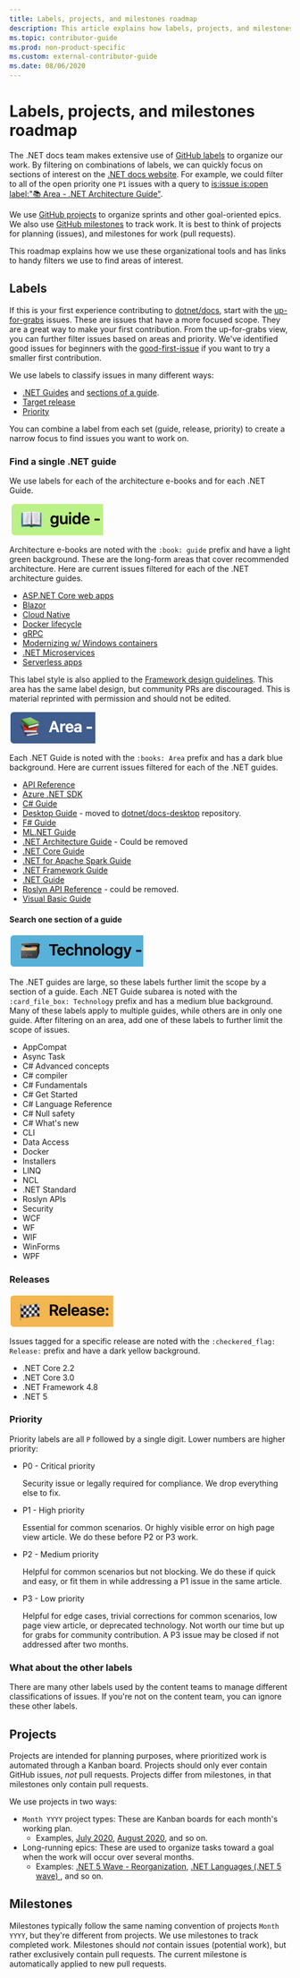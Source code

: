 ```yaml
---
title: Labels, projects, and milestones roadmap
description: This article explains how labels, projects, and milestones are used in the dotnet/docs repository.
ms.topic: contributor-guide
ms.prod: non-product-specific
ms.custom: external-contributor-guide
ms.date: 08/06/2020
---
```


# Labels, projects, and milestones roadmap

The .NET docs team makes extensive use of [GitHub labels](https://github.com/dotnet/docs/labels) to organize our work. By filtering on combinations of labels, we can quickly focus on sections of interest on the [.NET docs website](https://docs.microsoft.com/dotnet). For example, we could filter to all of the open priority one `P1` issues with a query to [is:issue is:open label:":books: Area - .NET Architecture Guide"](https://github.com/dotnet/docs/issues?q=is%3Aissue+is%3Aopen+label%3A%22%3Abooks%3A+Area+-+.NET+Architecture+Guide%22).

We use [GitHub projects](https://github.com/dotnet/docs/projects) to organize sprints and other goal-oriented epics. We also use [GitHub milestones](https://github.com/dotnet/docs/milestones) to track work. It is best to think of projects for planning (issues), and milestones for work (pull requests).

This roadmap explains how we use these organizational tools and has links to handy filters we use to find areas of interest.

## Labels

If this is your first experience contributing to [dotnet/docs](https://github.com/dotnet/docs), start with the [up-for-grabs](https://github.com/dotnet/docs/labels/up-for-grabs) issues. These are issues that have a more focused scope. They are a great way to make your first contribution. From the up-for-grabs view, you can further filter issues based on areas and priority. We've identified good issues for beginners with the [good-first-issue](https://github.com/dotnet/docs/labels/good-first-issue) if you want to try a smaller first contribution.

We use labels to classify issues in many different ways:

- [.NET Guides](#find-a-single-net-guide) and [sections of a guide](#search-one-section-of-a-guide).
- [Target release](#releases)
- [Priority](#priority)

You can combine a label from each set (guide, release, priority) to create a narrow focus to find issues you want to work on.

### Find a single .NET guide

We use labels for each of the architecture e-books and for each .NET Guide.

![:book: guide on light green background](./media/labels-projects/guide.png "Prefix for architecture guide labels")

Architecture e-books are noted with the `:book: guide` prefix and have a light green background. These are the long-form areas that cover recommended architecture. Here are current issues filtered for each of the .NET architecture guides.

- [ASP.NET Core web apps](https://github.com/dotnet/docs/labels/%3Abook%3A%20guide%20-%20ASP.NET%20Core%20web%20apps)
- [Blazor](https://github.com/dotnet/docs/labels/%3Abook%3A%20guide%20-%20Blazor)
- [Cloud Native](https://github.com/dotnet/docs/labels/%3Abook%3A%20guide%20-%20Cloud%20Native)
- [Docker lifecycle](https://github.com/dotnet/docs/labels/%3Abook%3A%20guide%20-%20Docker%20lifecycle)
- [gRPC](https://github.com/dotnet/docs/labels/%3Abook%3A%20guide%20-%20gRPC)
- [Modernizing w/ Windows containers](https://github.com/dotnet/docs/labels/%3Abook%3A%20guide%20-%20Modernizing%20w%2F%20Windows%20containers)
- [.NET Microservices](https://github.com/dotnet/docs/labels/%3Abook%3A%20guide%20-%20.NET%20Microservices)
- [Serverless apps](https://github.com/dotnet/docs/labels/%3Abook%3A%20guide%20-%20Serverless%20apps)

This label style is also applied to the [Framework design guidelines](https://github.com/dotnet/docs/labels/%3Abook%3A%20guide%20-%20Framework%20Design%20Guidelines). This area has the same label design, but community PRs are discouraged. This is material reprinted with permission and should not be edited.

![:books: Area on dark blue background](./media/labels-projects/area.png "Prefix for .NET Guide area labels")

Each .NET Guide is noted with the `:books: Area` prefix and has a dark blue background. Here are current issues filtered for each of the .NET guides.

- [API Reference](https://github.com/dotnet/docs/labels/%3Abooks%3A%20Area%20-%20API%20Reference)
- [Azure .NET SDK](https://github.com/dotnet/docs/labels/%3Abooks%3A%20Area%20-%20Azure%20.NET%20SDk)
- [C# Guide](https://github.com/dotnet/docs/labels/%3Abooks%3A%20Area%20-%20C%23%20Guide)
- [Desktop Guide](https://github.com/dotnet/docs/labels/%3Abooks%3A%20Area%20-%20Desktop%20Guide) - moved to [dotnet/docs-desktop](https://github.com/dotnet/docs-desktop/issues) repository.
- [F# Guide](https://github.com/dotnet/docs/labels/%3Abooks%3A%20Area%20-%20F%23%20Guide)
- [ML.NET Guide](https://github.com/dotnet/docs/labels/%3Abooks%3A%20Area%20-%20ML.NET%20Guide)
- [.NET Architecture Guide](https://github.com/dotnet/docs/labels/%3Abooks%3A%20Area%20-%20.NET%20Architecture%20Guide) - Could be removed
- [.NET Core Guide](https://github.com/dotnet/docs/labels/%3Abooks%3A%20Area%20-%20.NET%20Core%20Guide)
- [.NET for Apache Spark Guide](https://github.com/dotnet/docs/labels/%3Abooks%3A%20Area%20-%20.NET%20for%20Apache%20Spark%20Guide)
- [.NET Framework Guide](https://github.com/dotnet/docs/labels/%3Abooks%3A%20Area%20-%20.NET%20Framework%20Guide)
- [.NET Guide](https://github.com/dotnet/docs/labels/%3Abooks%3A%20Area%20-%20.NET%20Guide)
- [Roslyn API Reference](https://github.com/dotnet/docs/labels/%3Abooks%3A%20Area%20-%20Roslyn%20API%20Reference) - could be removed.
- [Visual Basic Guide](https://github.com/dotnet/docs/labels/%3Abooks%3A%20Area%20-%20Visual%20Basic%20Guide)

#### Search one section of a guide

![:card_file_box: Area on medium blue background](./media/labels-projects/technology.png "Prefix for .NET Guide sub-area labels")

The .NET guides are large, so these labels further limit the scope by a section of a guide. Each .NET Guide subarea is noted with the `:card_file_box: Technology` prefix and has a medium blue background. Many of these labels apply to multiple guides, while others are in only one guide. After filtering on an area, add one of these labels to further limit the scope of issues.

- AppCompat
- Async Task
- C# Advanced concepts
- C# compiler
- C# Fundamentals
- C# Get Started
- C# Language Reference
- C# Null safety
- C# What's new
- CLI
- Data Access
- Docker
- Installers
- LINQ
- NCL
- .NET Standard
- Roslyn APIs
- Security
- WCF
- WF
- WIF
- WinForms
- WPF

### Releases

![:checkered_flag: Release: on dark yellow](./media/labels-projects/release.png "Prefix for release labels")

Issues tagged for a specific release are noted with the `:checkered_flag: Release:` prefix and have a dark yellow background.

- .NET Core 2.2
- .NET Core 3.0
- .NET Framework 4.8
- .NET 5

### Priority

Priority labels are all `P` followed by a single digit. Lower numbers are higher priority:

- P0 - Critical priority

  Security issue or legally required for compliance. We drop everything else to fix.
  
- P1 - High priority

  Essential for common scenarios. Or highly visible error on high page view article. We do these before P2 or P3 work.
  
- P2 - Medium priority

  Helpful for common scenarios but not blocking.  We do these if quick and easy, or fit them in while addressing a P1 issue in the same article.
  
- P3 - Low priority

  Helpful for edge cases, trivial corrections for common scenarios, low page view article, or deprecated technology. Not worth our time but up for grabs for community contribution. A P3 issue may be closed if not addressed after two months.

### What about the other labels

There are many other labels used by the content teams to manage different classifications of issues. If you're not on the content team, you can ignore these other labels.

## Projects

Projects are intended for planning purposes, where prioritized work is automated through a Kanban board. Projects should only ever contain GitHub issues, _not_ pull requests. Projects differ from milestones, in that milestones only contain pull requests.

We use projects in two ways:

- `Month YYYY` project types: These are Kanban boards for each month's working plan.
  - Examples, [July 2020](https://github.com/dotnet/docs/projects/103), [August 2020](https://github.com/dotnet/docs/projects/117), and so on.
- Long-running epics: These are used to organize tasks toward a goal when the work will occur over several months.
  - Examples: [.NET 5 Wave - Reorganization](https://github.com/dotnet/docs/projects/105), [.NET Languages (.NET 5 wave)
](https://github.com/dotnet/docs/projects/106), and so on.

## Milestones

Milestones typically follow the same naming convention of projects `Month YYYY`, but they're different from projects. We use milestones to track completed work. Milestones should _not_ contain issues (potential work), but rather exclusively contain pull requests. The current milestone is automatically applied to new pull requests.
